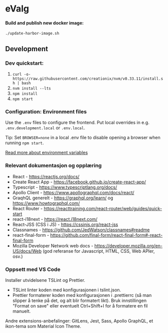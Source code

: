 # eValg

#### Build and publish new docker image:

`./update-harbor-image.sh`

## Development

### Dev quickstart:
1. `curl -o- https://raw.githubusercontent.com/creationix/nvm/v0.33.11/install.sh | bash`
2. `nvm install --lts`
3. `npm install`
4. `npm start`

### Configuration: Environment files

Use the `.env` files to configure the frontend. Put local overrides in e.g. `.env.development.local` or `.env.local`.

Tip: Set `BROWSER=none` in a local .env file to disable opening a browser when running `npm start`.

[Read more about environment variables](https://facebook.github.io/create-react-app/docs/adding-custom-environment-variables)

### Relevant dokumentasjon og opplæring

- React - https://reactjs.org/docs/
- Create React App - https://facebook.github.io/create-react-app/
- Typescript - https://www.typescriptlang.org/docs/
- Apollo Client - https://www.apollographql.com/docs/react/
- GraqhQL generelt - https://graphql.org/learn/ og https://www.howtographql.com/
- React Router - https://reacttraining.com/react-router/web/guides/quick-start
- react-i18next - https://react.i18next.com/
- React-JSS (CSS i JS) - https://cssinjs.org/react-jss
- Classnames - https://github.com/JedWatson/classnames#readme
- react-final-form - https://github.com/final-form/react-final-form#-react-final-form
- Mozilla Developer Network web docs - https://developer.mozilla.org/en-US/docs/Web (god referanse for Javascript, HTML, CSS, Web APIer, osv.)

### Oppsett med VS Code

Installer utvidelsene TSLint og Prettier.
- TSLint linter koden med konfigurasjonen i tslint.json.
- Prettier formaterer koden med konfigurasjonen i .prettierrc (så man slipper å tenke på det, og alt blir formatert likt). Bruk innstillingen "Format on save" eller eventuelt Ctrl+Shift+I for å formatere en fil manuelt.

Andre extensions-anbefalinger: GitLens, Jest, Sass, Apollo GraphQL, et ikon-tema som Material Icon Theme.